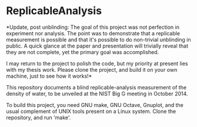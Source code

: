 ReplicableAnalysis
==================

*Update, post unblinding: The goal of this project was not perfection in experiment nor analysis. The point was to demonstrate that a replicable measurement is possible and that it's possible to do non-trivial unblinding in public. A quick glance at the paper and presentation will trivially reveal that they are not complete, yet the primary goal was accomplished.

I may return to the project to polish the code, but my priority at present lies with my thesis work. Please clone the project, and build it on your own machine, just to see how it works!*

This repository documents a blind replicable-analysis measurement of the density of water, to be unveiled at the NIST Big G meeting in October 2014.

To build this project, you need GNU make, GNU Octave, Gnuplot, and the usual complement of UNIX tools present on a Linux system. Clone the repository, and run 'make'.


